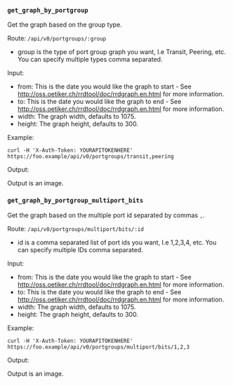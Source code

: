### `get_graph_by_portgroup`

Get the graph based on the group type.

Route: `/api/v0/portgroups/:group`

- group is the type of port group graph you want, I.e Transit,
  Peering, etc. You can specify multiple types comma separated.

Input:

- from: This is the date you would like the graph to start - See
  <http://oss.oetiker.ch/rrdtool/doc/rrdgraph.en.html> for more information.
- to: This is the date you would like the graph to end - See
  <http://oss.oetiker.ch/rrdtool/doc/rrdgraph.en.html> for more information.
- width: The graph width, defaults to 1075.
- height: The graph height, defaults to 300.

Example:

```curl
curl -H 'X-Auth-Token: YOURAPITOKENHERE' https://foo.example/api/v0/portgroups/transit,peering
```

Output:

Output is an image.

### `get_graph_by_portgroup_multiport_bits`

Get the graph based on the multiple port id separated by commas `,`.

Route: `/api/v0/portgroups/multiport/bits/:id`

- id is a comma separated list of port ids you want, I.e 1,2,3,4,
  etc. You can specify multiple IDs comma separated.

Input:

- from: This is the date you would like the graph to start - See
  <http://oss.oetiker.ch/rrdtool/doc/rrdgraph.en.html> for more information.
- to: This is the date you would like the graph to end - See
  <http://oss.oetiker.ch/rrdtool/doc/rrdgraph.en.html> for more information.
- width: The graph width, defaults to 1075.
- height: The graph height, defaults to 300.

Example:

```curl
curl -H 'X-Auth-Token: YOURAPITOKENHERE' https://foo.example/api/v0/portgroups/multiport/bits/1,2,3
```

Output:

Output is an image.
